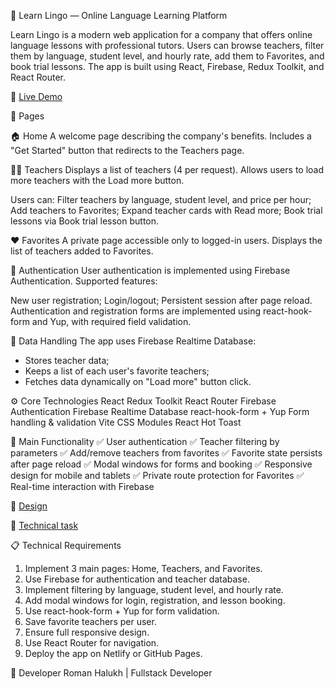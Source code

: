 🏫 Learn Lingo — Online Language Learning Platform

Learn Lingo is a modern web application for a company that offers online language lessons with professional tutors.
Users can browse teachers, filter them by language, student level, and hourly rate, add them to Favorites, and book trial lessons.
The app is built using React, Firebase, Redux Toolkit, and React Router.

🚀 [Live Demo](https://learn-lingo-coral.vercel.app/)

🧩 Pages

🏠 Home
A welcome page describing the company's benefits.
Includes a "Get Started" button that redirects to the Teachers page.

👩‍🏫 Teachers
Displays a list of teachers (4 per request).
Allows users to load more teachers with the Load more button.

Users can:
Filter teachers by language, student level, and price per hour;
Add teachers to Favorites;
Expand teacher cards with Read more;
Book trial lessons via Book trial lesson button.

❤️ Favorites
A private page accessible only to logged-in users.
Displays the list of teachers added to Favorites.

🔐 Authentication
User authentication is implemented using Firebase Authentication.
Supported features:

New user registration;
Login/logout;
Persistent session after page reload.
Authentication and registration forms are implemented using react-hook-form and Yup, with required field validation.

💾 Data Handling
The app uses Firebase Realtime Database:

- Stores teacher data;
- Keeps a list of each user's favorite teachers;
- Fetches data dynamically on "Load more" button click.

⚙️ Core Technologies
React
Redux Toolkit
React Router
Firebase Authentication
Firebase Realtime Database
react-hook-form + Yup Form handling & validation
Vite
CSS Modules
React Hot Toast

🧠 Main Functionality
✅ User authentication
✅ Teacher filtering by parameters
✅ Add/remove teachers from favorites
✅ Favorite state persists after page reload
✅ Modal windows for forms and booking
✅ Responsive design for mobile and tablets
✅ Private route protection for Favorites
✅ Real-time interaction with Firebase

📐 [Design](https://www.figma.com/file/dewf5jVviSTuWMMyU3d8Mc/%D0%9F%D0%B5%D1%82-%D0%BF%D1%80%D0%BE%D1%94%D0%BA%D1%82-%D0%B4%D0%BB%D1%8F-%D0%9A%D0%A6?type=design&node-id=0-1&mode=design&t=jCmjSs9PeOjObYSc-0)

📐 [Technical task](https://docs.google.com/document/d/1ZB_MFgnnJj7t7OXtv5hESSwY6xRgVoACZKzgZczWc3Y/edit?tab=t.0)

📋 Technical Requirements

1. Implement 3 main pages: Home, Teachers, and Favorites.
2. Use Firebase for authentication and teacher database.
3. Implement filtering by language, student level, and hourly rate.
4. Add modal windows for login, registration, and lesson booking.
5. Use react-hook-form + Yup for form validation.
6. Save favorite teachers per user.
7. Ensure full responsive design.
8. Use React Router for navigation.
9. Deploy the app on Netlify or GitHub Pages.

🙂 Developer
Roman Halukh | Fullstack Developer
